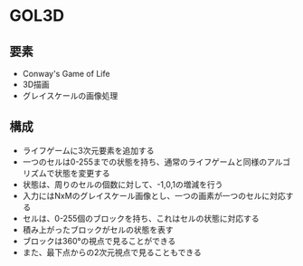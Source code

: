 # GOL3D

## 要素
- Conway's Game of Life
- 3D描画
- グレイスケールの画像処理

## 構成
- ライフゲームに3次元要素を追加する
- 一つのセルは0-255までの状態を持ち、通常のライフゲームと同様のアルゴリズムで状態を変更する
- 状態は、周りのセルの個数に対して、-1,0,1の増減を行う
- 入力にはNxMのグレイスケール画像とし、一つの画素が一つのセルに対応する
- セルは、0-255個のブロックを持ち、これはセルの状態に対応する
- 積み上がったブロックがセルの状態を表す
- ブロックは360°の視点で見ることができる
- また、最下点からの2次元視点で見ることもできる
